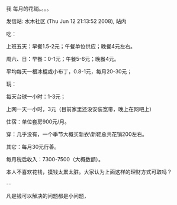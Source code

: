我 每月的花销。。。。

发信站: 水木社区 (Thu Jun 12 21:13:52 2008), 站内



吃：

上班五天：早餐1.5-2元；午餐单位供应；晚餐4元左右。

周六、日：早餐：0-1元；午餐5-6元；晚餐4元。

平均每天一根冰棍或小布丁，0.8-1元，每月20-30元；



玩：

每天台球一小时：1-3元；

上网一天一小时，3元（目前家里还没安装宽带，晚上在网吧上）



住宿：单位套房900元/月。



穿：几乎没有，一个季节大概买新衣\新鞋总共花销200左右。



其它：每月30元行善。



每月税后收入：7300-7500（大概数额）。



本人不喜欢花钱，摸钱太累太脏。大家认为上面这样的理财方式可取吗？

--



凡是钱可以解决的问题都是小问题，
